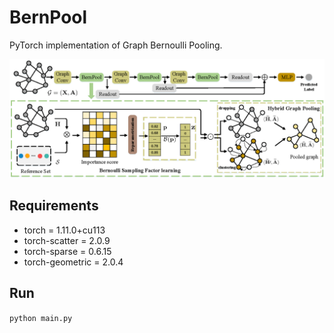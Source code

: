 # BernPool

PyTorch implementation of Graph Bernoulli Pooling.

![architecture](/fig/architecture.png)

## Requirements

* torch = 1.11.0+cu113
* torch-scatter = 2.0.9
* torch-sparse = 0.6.15
* torch-geometric = 2.0.4


## Run

`python main.py` 
